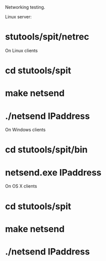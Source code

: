
Networking testing.

Linux server:

# stutools/spit/netrec


On Linux clients

# cd stutools/spit
# make netsend
# ./netsend IPaddress

On Windows clients

# cd stutools/spit/bin
# netsend.exe IPaddress

On OS X clients

# cd stutools/spit
# make netsend
# ./netsend IPaddress